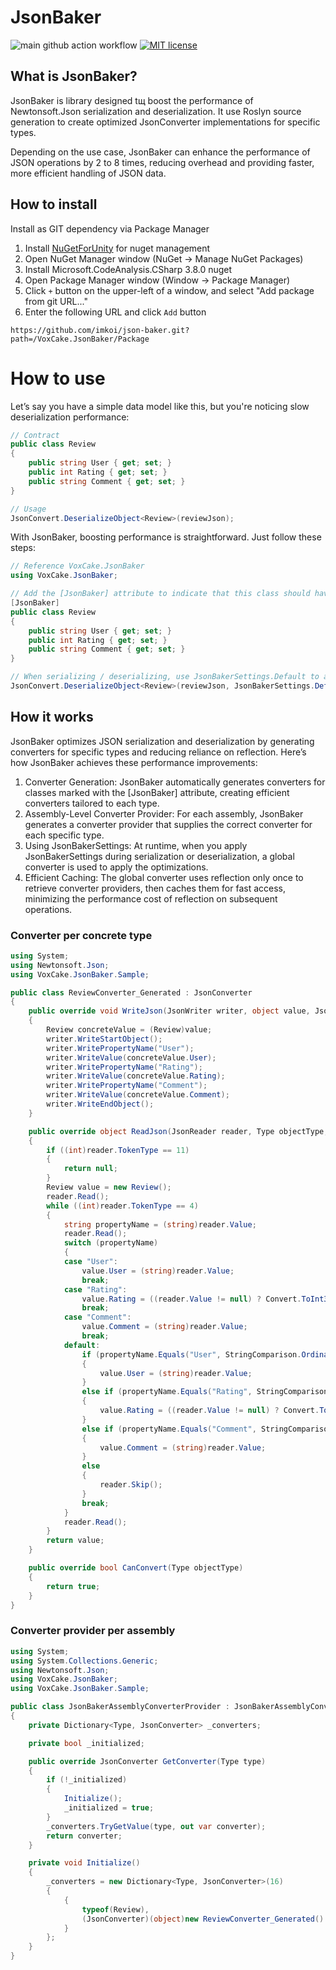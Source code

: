 # JsonBaker
![main github action workflow](https://github.com/imkoi/json-baker/actions/workflows/dotnet.yml/badge.svg) [![MIT license](https://img.shields.io/badge/license-MIT-blue.svg)](LICENSE)

## What is JsonBaker?
JsonBaker is library designed tщ boost the performance of Newtonsoft.Json serialization and deserialization. It use Roslyn source generation to create optimized JsonConverter implementations for specific types.

Depending on the use case, JsonBaker can enhance the performance of JSON operations by 2 to 8 times, reducing overhead and providing faster, more efficient handling of JSON data.

## How to install
Install as GIT dependency via Package Manager

1. Install [NuGetForUnity](https://github.com/GlitchEnzo/NuGetForUnity) for nuget management
2. Open NuGet Manager window (NuGet → Manage NuGet Packages)
3. Install Microsoft.CodeAnalysis.CSharp 3.8.0 nuget
4. Open Package Manager window (Window → Package Manager)
5. Click `+` button on the upper-left of a window, and select "Add package from git URL..."
6. Enter the following URL and click `Add` button

```
https://github.com/imkoi/json-baker.git?path=/VoxCake.JsonBaker/Package
```

# How to use
Let’s say you have a simple data model like this, but you're noticing slow deserialization performance:
```csharp
// Contract
public class Review
{
    public string User { get; set; }
    public int Rating { get; set; }
    public string Comment { get; set; }
}

// Usage
JsonConvert.DeserializeObject<Review>(reviewJson);
```

With JsonBaker, boosting performance is straightforward. Just follow these steps:
```csharp
// Reference VoxCake.JsonBaker
using VoxCake.JsonBaker;

// Add the [JsonBaker] attribute to indicate that this class should have an optimized JSON converter generated.
[JsonBaker]
public class Review
{
    public string User { get; set; }
    public int Rating { get; set; }
    public string Comment { get; set; }
}

// When serializing / deserializing, use JsonBakerSettings.Default to apply the generated converter.
JsonConvert.DeserializeObject<Review>(reviewJson, JsonBakerSettings.Default);
```

## How it works
JsonBaker optimizes JSON serialization and deserialization by generating converters for specific types and reducing reliance on reflection. Here’s how JsonBaker achieves these performance improvements:

1. Converter Generation: JsonBaker automatically generates converters for classes marked with the [JsonBaker] attribute, creating efficient converters tailored to each type.
2. Assembly-Level Converter Provider: For each assembly, JsonBaker generates a converter provider that supplies the correct converter for each specific type.
3. Using JsonBakerSettings: At runtime, when you apply JsonBakerSettings during serialization or deserialization, a global converter is used to apply the optimizations.
4. Efficient Caching: The global converter uses reflection only once to retrieve converter providers, then caches them for fast access, minimizing the performance cost of reflection on subsequent operations.

### Converter per concrete type
```csharp
using System;
using Newtonsoft.Json;
using VoxCake.JsonBaker.Sample;

public class ReviewConverter_Generated : JsonConverter
{
	public override void WriteJson(JsonWriter writer, object value, JsonSerializer serializer)
	{
		Review concreteValue = (Review)value;
		writer.WriteStartObject();
		writer.WritePropertyName("User");
		writer.WriteValue(concreteValue.User);
		writer.WritePropertyName("Rating");
		writer.WriteValue(concreteValue.Rating);
		writer.WritePropertyName("Comment");
		writer.WriteValue(concreteValue.Comment);
		writer.WriteEndObject();
	}

	public override object ReadJson(JsonReader reader, Type objectType, object existingValue, JsonSerializer serializer)
	{
		if ((int)reader.TokenType == 11)
		{
			return null;
		}
		Review value = new Review();
		reader.Read();
		while ((int)reader.TokenType == 4)
		{
			string propertyName = (string)reader.Value;
			reader.Read();
			switch (propertyName)
			{
			case "User":
				value.User = (string)reader.Value;
				break;
			case "Rating":
				value.Rating = ((reader.Value != null) ? Convert.ToInt32(reader.Value) : 0);
				break;
			case "Comment":
				value.Comment = (string)reader.Value;
				break;
			default:
				if (propertyName.Equals("User", StringComparison.OrdinalIgnoreCase))
				{
					value.User = (string)reader.Value;
				}
				else if (propertyName.Equals("Rating", StringComparison.OrdinalIgnoreCase))
				{
					value.Rating = ((reader.Value != null) ? Convert.ToInt32(reader.Value) : 0);
				}
				else if (propertyName.Equals("Comment", StringComparison.OrdinalIgnoreCase))
				{
					value.Comment = (string)reader.Value;
				}
				else
				{
					reader.Skip();
				}
				break;
			}
			reader.Read();
		}
		return value;
	}

	public override bool CanConvert(Type objectType)
	{
		return true;
	}
}
```

### Converter provider per assembly
```csharp
using System;
using System.Collections.Generic;
using Newtonsoft.Json;
using VoxCake.JsonBaker;
using VoxCake.JsonBaker.Sample;

public class JsonBakerAssemblyConverterProvider : JsonBakerAssemblyConverterProviderBase
{
	private Dictionary<Type, JsonConverter> _converters;

	private bool _initialized;

	public override JsonConverter GetConverter(Type type)
	{
		if (!_initialized)
		{
			Initialize();
			_initialized = true;
		}
		_converters.TryGetValue(type, out var converter);
		return converter;
	}

	private void Initialize()
	{
		_converters = new Dictionary<Type, JsonConverter>(16)
		{
			{
				typeof(Review),
				(JsonConverter)(object)new ReviewConverter_Generated()
			}
		};
	}
}
```